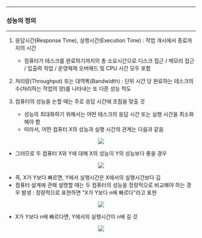 -----
### 성능의 정의
-----
1. 응답시간(Response Time), 실행시간(Execution Time) : 작업 개시에서 종료까지의 시간
   - 컴퓨터가 테스크를 완료하기까지의 총 소요시간으로 디스크 접근 / 메모리 접근 / 입출력 작업 / 운영체제 오버헤드 및 CPU 시간 모두 포함

2. 처리량(Throughput) 또는 대역폭(Bandwidth) : 단위 시간 당 완료하는 테스크의 수(처리하는 작업의 양)를 나타내는 또 다른 성능 척도

3. 컴퓨터의 성능을 논할 때는 주로 응답 시간에 초점을 맞출 것
   - 성능의 최대화하기 위해서는 어떤 태스크의 응답 시간 또는 실행 시간을 최소화해야 함
   - 따라서, 어떤 컴퓨터 X의 성능과 실행 시간의 관계는 다음과 같음
<div align="center">
<img src="https://github.com/user-attachments/assets/7a80ca0c-468a-4286-b7a9-1beafac788fa">
</div>

   - 그러므로 두 컴퓨터 X와 Y에 대해 X의 성능이 Y의 성능보다 좋을 경우
<div align="center">
<img src="https://github.com/user-attachments/assets/c5afadb2-2b63-4924-80e5-4e6e8ed5148d">
</div>

   - 즉, X가 Y보다 빠르면, Y에서 실행시간은 X에서의 실행시간보다 김
   - 컴퓨터 설계에 관해 설명할 때는 두 컴퓨터의 성능을 정량적으로 비교해야 하는 경우 발생 : 정량적으로 표현하면 "X가 Y보다 n배 빠르다"라고 표현
<div align="center">
<img src="https://github.com/user-attachments/assets/f90727ae-3b16-4b1a-ada4-ae746bf065a1">
</div>

   - X가 Y보다 n배 빠르다면, Y에서의 실행시간이 n배 길 것
<div align="center">
<img src="https://github.com/user-attachments/assets/fa1e5f7b-62e8-405e-84fe-b735750e4add">
</div>
